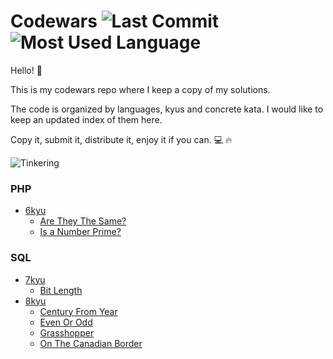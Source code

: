 # Codewars ![Last Commit](https://img.shields.io/github/last-commit/mperezv/codewars) ![Most Used Language](https://img.shields.io/github/languages/top/mperezv/codewars)

Hello! 👋

This is my codewars repo where I keep a copy of my solutions.

The code is organized by languages, kyus and concrete kata. I would like to keep an updated index of them here.



Copy it, submit it, distribute it, enjoy it if you can. 💻 🔥

![Tinkering](https://media.giphy.com/media/udhngZK2IFTc4/giphy.gif)



### PHP
* [6kyu](https://github.com/mperezv/codewars/tree/main/php/kata_6kyu)
  * [Are They The Same?](https://github.com/mperezv/codewars/tree/main/php/kata_6kyu/Are%20they%20the%20same%3F)
  * [Is a Number Prime?](https://github.com/mperezv/codewars/tree/main/php/kata_6kyu/IsANumberPrime)

### SQL
* [7kyu](https://github.com/mperezv/codewars/tree/main/sql/7kyu)
  * [Bit Length](https://github.com/mperezv/codewars/tree/main/sql/7kyu/Easy%20SQL:%20Bit%20Length)
* [8kyu](https://github.com/mperezv/codewars/tree/main/sql/8kyu)
  * [Century From Year](https://github.com/mperezv/codewars/tree/main/sql/8kyu/Century%20From%20Year)
  * [Even Or Odd](https://github.com/mperezv/codewars/tree/main/sql/8kyu/Even%20or%20Odd)
  * [Grasshopper](https://github.com/mperezv/codewars/tree/main/sql/8kyu/Grasshopper)
  * [On The Canadian Border](https://github.com/mperezv/codewars/tree/main/sql/8kyu/On%20the%20Canadian%20Border)

